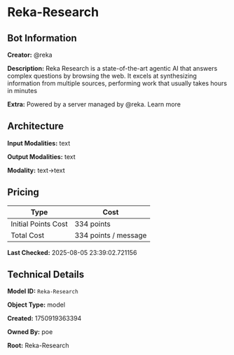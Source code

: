 # Reka-Research

## Bot Information

**Creator:** @reka

**Description:** Reka Research is a state-of-the-art agentic AI that answers complex questions by browsing the web. It excels at synthesizing information from multiple sources, performing work that usually takes hours in minutes

**Extra:** Powered by a server managed by @reka. Learn more


## Architecture

**Input Modalities:** text

**Output Modalities:** text

**Modality:** text->text


## Pricing

| Type | Cost |
|------|------|
| Initial Points Cost | 334 points |
| Total Cost | 334 points / message |

**Last Checked:** 2025-08-05 23:39:02.721156


## Technical Details

**Model ID:** `Reka-Research`

**Object Type:** model

**Created:** 1750919363394

**Owned By:** poe

**Root:** Reka-Research
